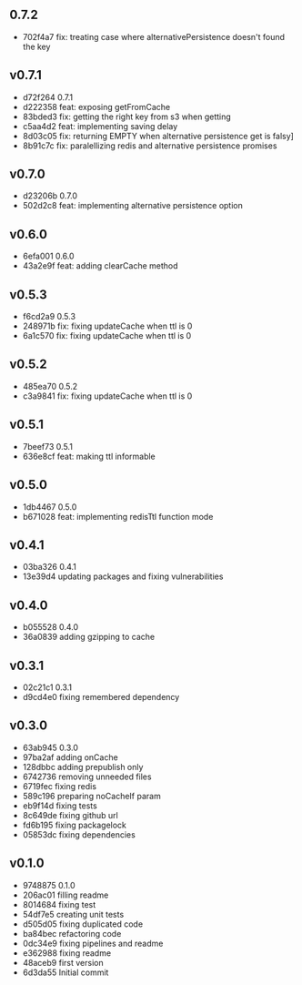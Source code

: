 
## 0.7.2
* 702f4a7 fix: treating case where alternativePersistence doesn't found the key
## v0.7.1
* d72f264 0.7.1
* d222358 feat: exposing getFromCache
* 83bded3 fix: getting the right key from s3 when getting
* c5aa4d2 feat: implementing saving delay
* 8d03c05 fix: returning EMPTY when alternative persistence get is falsy]
* 8b91c7c fix: paralellizing redis and alternative persistence promises
## v0.7.0
* d23206b 0.7.0
* 502d2c8 feat: implementing alternative persistence option
## v0.6.0
* 6efa001 0.6.0
* 43a2e9f feat: adding clearCache method
## v0.5.3
* f6cd2a9 0.5.3
* 248971b fix: fixing updateCache when ttl is 0
* 6a1c570 fix: fixing updateCache when ttl is 0
## v0.5.2
* 485ea70 0.5.2
* c3a9841 fix: fixing updateCache when ttl is 0
## v0.5.1
* 7beef73 0.5.1
* 636e8cf feat: making ttl informable
## v0.5.0
* 1db4467 0.5.0
* b671028 feat: implementing redisTtl function mode
## v0.4.1
* 03ba326 0.4.1
* 13e39d4 updating packages and fixing vulnerabilities
## v0.4.0
* b055528 0.4.0
* 36a0839 adding gzipping to cache
## v0.3.1
* 02c21c1 0.3.1
* d9cd4e0 fixing remembered dependency
## v0.3.0
* 63ab945 0.3.0
* 97ba2af adding onCache
* 128dbbc adding prepublish only
* 6742736 removing unneeded files
* 6719fec fixing redis
* 589c196 preparing noCacheIf param
* eb9f14d fixing tests
* 8c649de fixing github url
* fd6b195 fixing packagelock
* 05853dc fixing dependencies
## v0.1.0
* 9748875 0.1.0
* 206ac01 filling readme
* 8014684 fixing test
* 54df7e5 creating unit tests
* d505d05 fixing duplicated code
* ba84bec refactoring code
* 0dc34e9 fixing pipelines and readme
* e362988 fixing readme
* 48aceb9 first version
* 6d3da55 Initial commit
